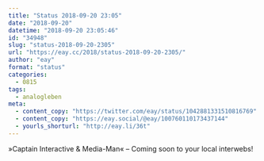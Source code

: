 ```yaml
---
title: "Status 2018-09-20 23:05"
date: "2018-09-20"
datetime: "2018-09-20 23:05:46"
id: "34948"
slug: "status-2018-09-20-2305"
url: "https://eay.cc/2018/status-2018-09-20-2305/"
author: "eay"
format: "status"
categories:
  - 0815
tags:
  - analogleben
meta:
  - content_copy: "https://twitter.com/eay/status/1042881331510816769"
  - content_copy: "https://eay.social/@eay/100760110173437144"
  - yourls_shorturl: "http://eay.li/36t"
---
```


»Captain Interactive & Media-Man« – Coming soon to your local interwebs!
